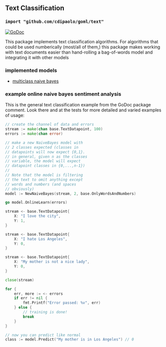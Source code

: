 ## Text Classification
### `import "github.com/cdipaolo/goml/text"`

[![GoDoc](https://godoc.org/github.com/cdipaolo/goml/text?status.svg)](https://godoc.org/github.com/cdipaolo/goml/text)

This package implements text classification algorithms. For algorithms that could be used numberically (most/all of them,) this package makes working with text documents easier than hand-rolling a bag-of-words model and integrating it with other models

### implemented models

- [multiclass naive bayes](bayes.go)

### example online naive bayes sentiment analysis

This is the general text classification example from the GoDoc package comment. Look there and at the tests for more detailed and varied examples of usage:
```go
// create the channel of data and errors
stream := make(chan base.TextDatapoint, 100)
errors := make(chan error)

// make a new NaiveBayes model with
// 2 classes expected (classes in
// datapoints will now expect {0,1}.
// in general, given n as the classes
// variable, the model will expect
// datapoint classes in {0,...,n-1})
//
// Note that the model is filtering
// the text to omit anything except
// words and numbers (and spaces
// obviously)
model := NewNaiveBayes(stream, 2, base.OnlyWordsAndNumbers)

go model.OnlineLearn(errors)

stream <- base.TextDatapoint{
	X: "I love the city",
	Y: 1,
}

stream <- base.TextDatapoint{
	X: "I hate Los Angeles",
	Y: 0,
}

stream <- base.TextDatapoint{
	X: "My mother is not a nice lady",
	Y: 0,
}

close(stream)

for {
	err, more := <- errors
	if err != nil {
		fmt.Printf("Error passed: %v", err)
	} else {
		// training is done!
		break
	}
}

// now you can predict like normal
class := model.Predict("My mother is in Los Angeles") // 0
```

